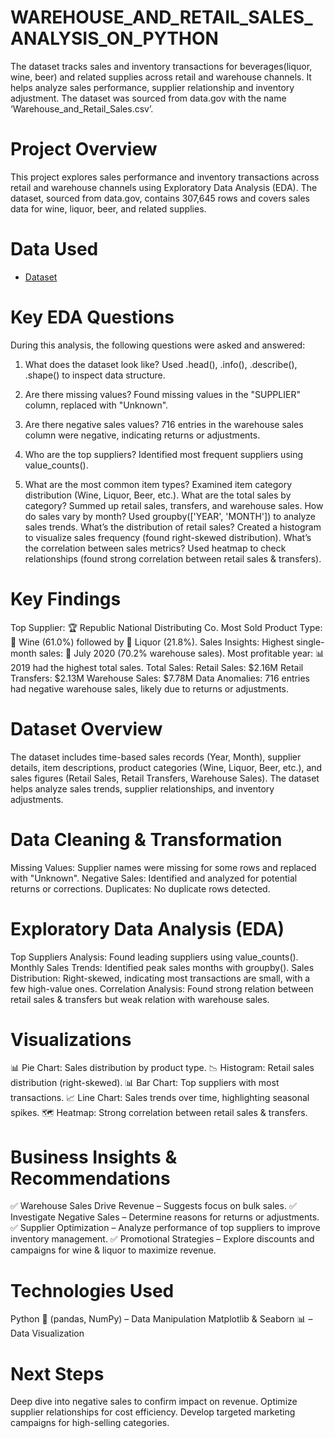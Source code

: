 # WAREHOUSE_AND_RETAIL_SALES_ANALYSIS_ON_PYTHON
The dataset tracks sales and inventory transactions for beverages(liquor, wine, beer) and related supplies across retail and warehouse channels. It helps analyze sales performance, supplier relationship and inventory adjustment. The dataset was sourced from data.gov with the name ‘Warehouse_and_Retail_Sales.csv’.  
# Project Overview
This project explores sales performance and inventory transactions across retail and warehouse channels using Exploratory Data Analysis (EDA). The dataset, sourced from data.gov, contains 307,645 rows and covers sales data for wine, liquor, beer, and related supplies.
# Data Used
- <a href="https://github.com/Ekenemike/WAREHOUSE_AND_RETAIL_SALES_ANALYSIS_ON_PYTHON/blob/main/Warehouse_and_Retail_Sales.csv.zip">Dataset</a>
# Key EDA Questions
During this analysis, the following questions were asked and answered:
1. What does the dataset look like?
Used .head(), .info(), .describe(), .shape() to inspect data structure.

2. Are there missing values?
Found missing values in the "SUPPLIER" column, replaced with "Unknown".

3. Are there negative sales values?
716 entries in the warehouse sales column were negative, indicating returns or adjustments.
   
4. Who are the top suppliers?
Identified most frequent suppliers using value_counts().

5. What are the most common item types?
Examined item category distribution (Wine, Liquor, Beer, etc.).
What are the total sales by category?
Summed up retail sales, transfers, and warehouse sales.
How do sales vary by month?
Used groupby(['YEAR', 'MONTH']) to analyze sales trends.
What’s the distribution of retail sales?
Created a histogram to visualize sales frequency (found right-skewed distribution).
What’s the correlation between sales metrics?
Used heatmap to check relationships (found strong correlation between retail sales & transfers).
# Key Findings
Top Supplier: 🏆 Republic National Distributing Co.
Most Sold Product Type: 🍷 Wine (61.0%) followed by 🥃 Liquor (21.8%).
Sales Insights:
Highest single-month sales: 📅 July 2020 (70.2% warehouse sales).
Most profitable year: 📊 2019 had the highest total sales.
Total Sales:
Retail Sales: $2.16M
Retail Transfers: $2.13M
Warehouse Sales: $7.78M
Data Anomalies: 716 entries had negative warehouse sales, likely due to returns or adjustments.
# Dataset Overview
The dataset includes time-based sales records (Year, Month), supplier details, item descriptions, product categories (Wine, Liquor, Beer, etc.), and sales figures (Retail Sales, Retail Transfers, Warehouse Sales). The dataset helps analyze sales trends, supplier relationships, and inventory adjustments.
# Data Cleaning & Transformation
Missing Values: Supplier names were missing for some rows and replaced with "Unknown".
Negative Sales: Identified and analyzed for potential returns or corrections.
Duplicates: No duplicate rows detected.
#  Exploratory Data Analysis (EDA)
Top Suppliers Analysis: Found leading suppliers using value_counts().
Monthly Sales Trends: Identified peak sales months with groupby().
Sales Distribution: Right-skewed, indicating most transactions are small, with a few high-value ones.
Correlation Analysis: Found strong relation between retail sales & transfers but weak relation with warehouse sales.
#  Visualizations
📊 Pie Chart: Sales distribution by product type.
📉 Histogram: Retail sales distribution (right-skewed).
📊 Bar Chart: Top suppliers with most transactions.
📈 Line Chart: Sales trends over time, highlighting seasonal spikes.
🗺️ Heatmap: Strong correlation between retail sales & transfers.
# Business Insights & Recommendations
✅ Warehouse Sales Drive Revenue – Suggests focus on bulk sales.
✅ Investigate Negative Sales – Determine reasons for returns or adjustments.
✅ Supplier Optimization – Analyze performance of top suppliers to improve inventory management.
✅ Promotional Strategies – Explore discounts and campaigns for wine & liquor to maximize revenue.
# Technologies Used
Python 🐍 (pandas, NumPy) – Data Manipulation
Matplotlib & Seaborn 📊 – Data Visualization
# Next Steps
Deep dive into negative sales to confirm impact on revenue.
Optimize supplier relationships for cost efficiency.
Develop targeted marketing campaigns for high-selling categories.
